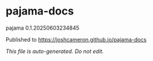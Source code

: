 # pajama-docs
pajama 0.1.20250603234845

Published to https://joshcameron.github.io/pajama-docs

*This file is auto-generated. Do not edit.*
